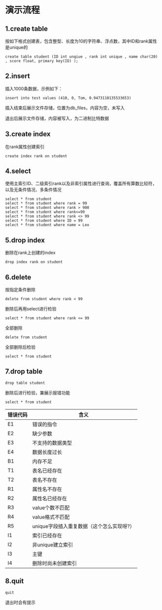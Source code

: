 # 演示流程

## 1.create table

按如下格式创建表，包含整型、长度为10的字符串、浮点数，其中ID和rank属性是unique的

```create table student (ID int unqiue , rank int unique , name char(20) , score float, primary key(ID) );```

## 2.insert

插入1000条数据，示例如下：

```insert into test values (410, 0, Tom, 0.9473110135533653)```

插入结束后展示文件存储，位置为db_files，内容为空，未写入

退出后展示文件存储，内容被写入，为二进制比特数据

## 3.create index
在rank属性创建索引

```create index rank on student```

## 4.select

使用主索引ID、二级索引rank以及非索引属性进行查询，覆盖所有算数比较符，以及无条件情况、多条件情况

```
select * from student 
select * from student where rank = 99
select * from student where rank > 900
select * from student where rank<=99
select * from student where rank <> 99
select * from student where ID = 99
select * from student where name = Leo
```

## 5.drop index
删除在rank上创建的index

```drop index rank on student```



## 6.delete

按指定条件删除

```delete from student where rank < 99```

删除后再用select进行检验

```select * from student where rank <= 99```

全部删除

```delete from student```

全部删除后检验

```select * from student```

## 7.drop table 

```drop table student```

删除后进行检验，兼展示报错功能

```select * from student```

| 错误代码 | 含义                                      |
| -------- | ----------------------------------------- |
| E1       | 错误的指令                                |
| E2       | 缺少参数                                  |
| E3       | 不支持的数据类型                          |
| E4       | 数据长度过长                              |
| B1       | 内存不足                                  |
| T1       | 表名已经存在                              |
| T2       | 表名不存在                                |
| R1       | 属性名不存在                              |
| R2       | 属性名已经存在                            |
| R3       | value个数不匹配                           |
| R4       | value格式不匹配                           |
| R5       | unique字段插入重复数据（这个怎么实现呀?） |
| I1       | 索引已经存在                              |
| I2       | 非unique建立索引                          |
| I3       | 主键                                      |
| I4       | 删除时尚未创建索引                        |

## 8.quit

```quit```

退出时会有提示